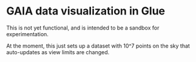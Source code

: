 # GAIA data visualization in Glue

This is not yet functional, and is intended to be a sandbox for experimentation.

At the moment, this just sets up a dataset with 10^7 points on the sky that
auto-updates as view limits are changed.


